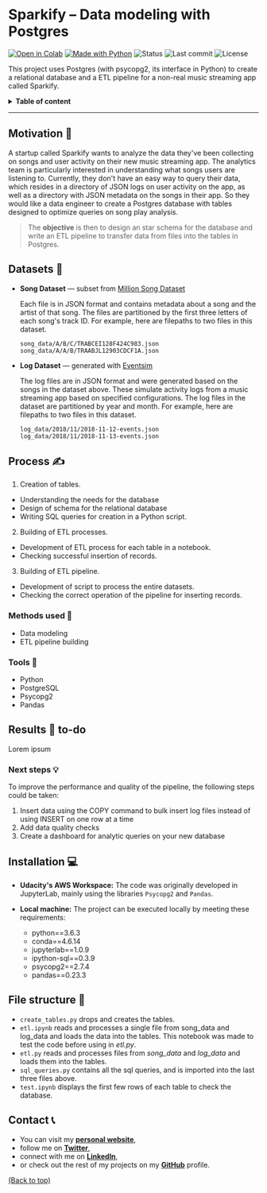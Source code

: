 # Sparkify – Data modeling with Postgres <!-- omit in toc -->

<!-- Add buttons here -->
[![Open in Colab](https://img.shields.io/badge/-Open%20in%20Colab-e8710a?logo=google-colab)](https://colab.research.google.com/github/dewith/sparkify_postgres)
[![Made with Python](https://img.shields.io/badge/Made%20with-Python-black)](https://www.python.org/)
![Status](https://img.shields.io/badge/Project%20status-Completed-black)
![Last commit](https://img.shields.io/github/last-commit/dewith/sparkify_postgres?color=black)
![License](https://img.shields.io/github/license/dewith/sparkify_postgres?color=black)
<!-- End buttons here -->

This project uses Postgres (with psycopg2, its interface in Python) to create a relational database and a ETL pipeline for a non-real music streaming app called Sparkify.

<details>
<summary><b>Table of content</b></summary>

- [Motivation](#motivation-)
- [Datasets 💾](#datasets-)
- [Process ✍](#process-)
  - [Methods used 📜](#methods-used-)
  - [Tools 🧰](#tools-)
- [Results 📣](#results-)
  - [Next steps 💡](#next-steps-)
- [Installation 💻](#installation-)
- [File structure 📓](#file-structure-)
- [Contact 📞](#contact-)

</details>

---

## Motivation 🎯

A startup called Sparkify wants to analyze the data they've been collecting on songs and user activity on their new music streaming app. The analytics team is particularly interested in understanding what songs users are listening to. Currently, they don't have an easy way to query their data, which resides in a directory of JSON logs on user activity on the app, as well as a directory with JSON metadata on the songs in their app. So they would like a data engineer to create a Postgres database with tables designed to optimize queries on song play analysis.

> The **objective** is then to design an star schema for the database and write an ETL pipeline to transfer data from files into the tables in Postgres.

## Datasets 💾

- **Song Dataset** — subset from [Million Song Dataset](http://millionsongdataset.com/)

    Each file is in JSON format and contains metadata about a song and the artist of that song. The files are partitioned by the first three letters of each song's track ID. For example, here are filepaths to two files in this dataset. <br>
    ```
    song_data/A/B/C/TRABCEI128F424C983.json
    song_data/A/A/B/TRAABJL12903CDCF1A.json
    ```
- **Log Dataset** — generated with [Eventsim](https://github.com/Interana/eventsim)

  The log files are in JSON format and were generated based on the songs in the dataset above. These simulate activity logs from a music streaming app based on specified configurations.
  The log files in the dataset are partitioned by year and month. For example, here are filepaths to two files in this dataset.
  ```
  log_data/2018/11/2018-11-12-events.json
  log_data/2018/11/2018-11-13-events.json
  ```

## Process ✍

1. Creation of tables.
  - Understanding the needs for the database
  - Design of schema for the relational database
  - Writing SQL queries for creation in a Python script.
2. Building of ETL processes.
  - Development of ETL process for each table in a notebook.
  - Checking successful insertion of records.
3. Building of ETL pipeline.
  - Development of script to process the entire datasets.
  - Checking the correct operation of the pipeline for inserting records.

### Methods used 📜

- Data modeling
- ETL pipeline building

### Tools 🧰

- Python
- PostgreSQL
- Psycopg2
- Pandas

## Results 📣 to-do

Lorem ipsum

### Next steps 💡

To improve the performance and quality of the pipeline, the following steps could be taken:

1. Insert data using the COPY command to bulk insert log files instead of using INSERT on one row at a time
2. Add data quality checks
3. Create a dashboard for analytic queries on your new database

## Installation 💻

- **Udacity's AWS Workspace:** The code was originally developed in JupyterLab, mainly using the libraries `Psycopg2` and `Pandas`.

- **Local machine:** The project can be executed locally by meeting these requirements:
  - python==3.6.3
  - conda==4.6.14
  - jupyterlab==1.0.9
  - ipython-sql==0.3.9
  - psycopg2==2.7.4
  - pandas==0.23.3

## File structure 📓

- `create_tables.py` drops and creates the tables.
- `etl.ipynb` reads and processes a single file from song_data and log_data and loads the data into the tables. This notebook was made to test the code before using in _etl.py_.
- `etl.py` reads and processes files from _song_data_ and _log_data_ and loads them into the tables.
- `sql_queries.py` contains all the sql queries, and is imported into the last three files above.
- `test.ipynb` displays the first few rows of each table to check the database.

## Contact 📞

- You can visit my [**personal website**](https://dewith.co/),
- follow me on [**Twitter**](https://twitter.com/DewithMiramon/),
- connect with me on [**LinkedIn**](https://linkedin.com/in/dewithmiramon/),
- or check out the rest of my projects on my [**GitHub**](https://github.com/dewith/) profile.

[(Back to top)](#motivation-)
